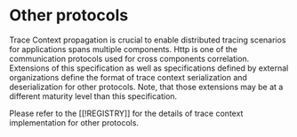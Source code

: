 # Other protocols

Trace Context propagation is crucial to enable distributed tracing scenarios
for applications spans multiple components. Http is one of the communication
protocols used for cross components correlation. Extensions of this
specification as well as specifications defined by external organizations define
the format of trace context serialization and
deserialization for other protocols. Note, that those extensions may be at a
different maturity level than this specification.

Please refer to the [[!REGISTRY]] for the
details of trace context implementation for other protocols.
